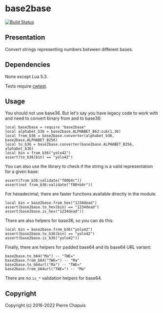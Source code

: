 # base2base

[![Build Status](https://travis-ci.org/catwell/base2base.png?branch=master)](https://travis-ci.org/catwell/base2base)

## Presentation

Convert strings representing numbers between different bases.

## Dependencies

None except Lua 5.3.

Tests require [cwtest](https://github.com/catwell/cwtest).

## Usage

You should not use base36. But let's say you have legacy code to work with
and need to convert binary from and to base36:

    local base2base = require "base2base"
    local alphabet_b36 = base2base.ALPHABET_B62:sub(1,36)
    local from_b36 = base2base.converter(alphabet_b36, base2base.ALPHABET_B256)
    local to_b36 = base2base.converter(base2base.ALPHABET_B256, alphabet_b36)
    local bin = from_b36("yolo42")
    assert(to_b36(bin) == "yolo42")

You can also use the library to check if the string is a valid representation
for a given base:

    assert(from_b36:validate("f00b4r"))
    assert(not from_b36:validate("f00+b4r"))

For hexadecimal, there are faster functions available directly in the module.

    local bin = base2base.from_hex("1234dead")
    assert(base2base.to_hex(bin) == "1234dead")
    assert(base2base.is_hex("1234dead"))

There are also helpers for base36, so you can do this:

    local bin = base2base.from_b36("yolo42")
    assert(base2base.to_b36(bin) == "yolo42")
    assert(base2base.is_b36("yolo42"))

Finally, there are helpers for padded base64 and its base64 URL variant:

    base2base.to_b64("Ma") -- "TWE="
    base2base.from_b64("TWE=") -- "Ma"
    base2base.to_b64url("Ma") -- "TWE="
    base2base.from_b64url("TWE=") -- "Ma"

There are no `is_*` validation helpers for base64.

## Copyright

Copyright (c) 2016-2022 Pierre Chapuis
